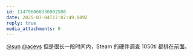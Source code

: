 ```yaml
---
id: 114796060336902508
date: 2025-07-04T17:07:49.889Z
reply: true
media_attachments: 0
---
```


[@sun](https://jiong.us/@sun) [@acevs](https://mastodon.social/@acevs) 但是很长一段时间内，Steam 的硬件调查 1050ti 都排在前面。

